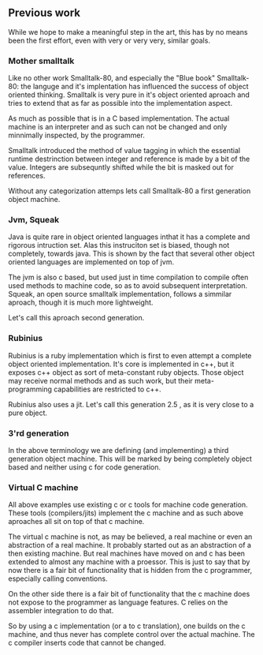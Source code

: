 ## Previous work

While we hope to make a meaningful step in the art, this has by no means been the first effort, even with very or very very, similar goals.

### Mother smalltalk

Like no other work Smalltalk-80, and especially the "Blue book" Smalltalk-80: the languge and it's implentation has influenced the success of object oriented thinking. Smalltalk is very pure in it's object oriented aproach and tries to extend that as far as possible into the implementation aspect.

As much as possible that is in a C based implementation. The actual machine is an interpreter and as such can not be changed and only minnimally inspected, by the programmer.

Smalltalk introduced the method of value tagging in which the essential runtime destrinction between integer and reference is made by a bit of the value. Integers are subsequntly shifted while the bit is masked out for references.

Without any categorization attemps lets call Smalltalk-80 a first generation object machine.

###  Jvm, Squeak

Java is quite rare in object oriented languages inthat it has a complete and rigorous intruction set. Alas this instruciton set is biased, though not completely, towards java. This is shown by the fact that several other object oriented languages are implemented on top of jvm.

The jvm is also c based, but used just in time compilation to compile often used methods to machine code, so as to avoid subsequent interpretation. Squeak, an open source smalltalk implementation, follows a simmilar aproach, though it is much more lightweight.

Let's call this aproach second generation.

### Rubinius

Rubinius is a ruby implementation which is first to even attempt a complete object oriented implementation.
It's core is implemented in c++, but it exposes c++ object as sort of meta-constant ruby objects. Those object may receive normal methods and as such work, but their meta-programming capabilities are restricted to c++.

Rubinius also uses a jit. Let's call this generation 2.5 , as it is very close to a pure object.

### 3'rd generation

In the above terminology we are defining (and implementing) a third generation object machine. This will be marked by being completely object based and neither using c for code generation.

### Virtual C machine

All above examples use existing c or c tools for machine code generation. These tools (compilers/jits) implement the c machine and as such above aproaches all sit on top of that c machine.

The virtual c machine is not, as may be believed, a real machine or even an abstraction of a real machine. It probably started out as an abstraction of a then existing machine. But real machines have moved on and c has been extended to almost any machine with a proessor. This is just to say that by now there is a fair bit of functionality that is hidden from the c programmer, especially calling conventions.

On the other side there is a fair bit of functionality that the c machine does not expose to the programmer as language features. C relies on the assembler integration to do that.

So by using a c implementation (or a to c translation), one builds on the c machine, and thus never has complete control over the actual machine. The c compiler inserts code that cannot be changed.
